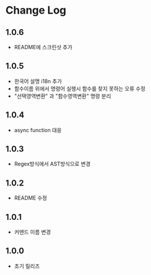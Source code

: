 # Change Log

## 1.0.6
- README에 스크린샷 추가
## 1.0.5
- 한국어 설명 i18n 추가
- 함수이름 위에서 명령어 실행시 함수를 찾지 못하는 오류 수정
- "선택영역변환" 과 "함수영역변환" 명령 분리
## 1.0.4
- async function 대응
## 1.0.3
- Regex방식에서 AST방식으로 변경
## 1.0.2
- README 수정
## 1.0.1
- 커맨드 이름 변경
## 1.0.0
- 초기 릴리즈